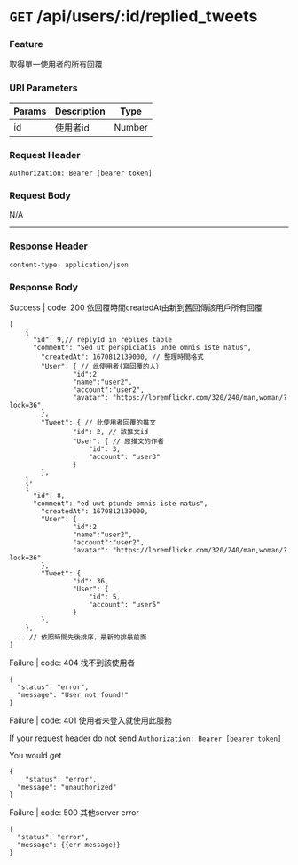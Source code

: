 # `GET` /api/users/:id/replied_tweets

### Feature

取得單一使用者的所有回覆

### URI Parameters

| Params | Description | Type |
| --- | --- | --- |
| id | 使用者id | Number |

### Request Header

```
Authorization: Bearer [bearer token]
```

### Request Body

N/A

---

### Response Header

```
content-type: application/json
```

### Response Body

Success | code: 200 依回覆時間createdAt由新到舊回傳該用戶所有回覆

```
[
	{
	  "id": 9,// replyId in replies table
	  "comment": "Sed ut perspiciatis unde omnis iste natus",
		"createdAt": 1670812139000, // 整理時間格式
		"User": { // 此使用者(寫回覆的人）
				"id":2
				"name":"user2",
				"account":"user2",
				"avatar": "https://loremflickr.com/320/240/man,woman/?lock=36"
		},
		"Tweet": { // 此使用者回覆的推文
				"id": 2, // 該推文id
				"User": { // 原推文的作者
					"id": 3, 
					"account": "user3"
				}
		},	
	},
	{
	  "id": 8,
	  "comment": "ed uwt ptunde omnis iste natus",
		"createdAt": 1670812139000,
		"User": {
				"id":2
				"name":"user2",
				"account":"user2",
				"avatar": "https://loremflickr.com/320/240/man,woman/?lock=36"
		},
		"Tweet": {
				"id": 36, 
				"User": {
					"id": 5, 
					"account": "user5"
				}
		},	
	},
 ....// 依照時間先後排序，最新的排最前面
]

```

Failure | code: 404 找不到該使用者

```
{
  "status": "error",
  "message": "User not found!"
}
```

Failure | code: 401 使用者未登入就使用此服務

If your request header do not send
`Authorization: Bearer [bearer token]`

You would get

```
{
	"status": "error",
  "message": "unauthorized"
}
```

Failure | code: 500 其他server error

```
{
  "status": "error",
  "message": {{err message}}
}
```